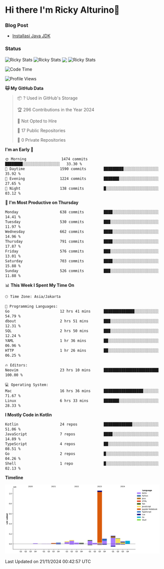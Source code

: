# Hi there I'm Ricky Alturino👋

### Blog Post

<!-- BLOG-POST-LIST:START -->

- [Installasi Java JDK](https://onirutla.medium.com/installasi-java-jdk-ec701beeb5cb?source=rss-d9d81c918cc9------2)
<!-- BLOG-POST-LIST:END -->

### Status

<img align="center" alt="Ricky Stats" src="https://github-readme-stats.vercel.app/api?username=Alturino&theme=dark&show_icons=true&hide_border=false" />
<img align="center" alt="Ricky Stats" src="https://github-readme-stats.vercel.app/api/top-langs/?username=Alturino&theme=dark&show_icons=true&layout=compact"/>
<img align="center" width="640px" src="https://github-readme-stats.vercel.app/api/wakatime?username=Alturino&layout=compact&hide_border=true&theme=dark">
<img align="center" alt="Ricky Stats" src="https://leetcard.jacoblin.cool/onirutla?border=0&radius=20&ext=activity"/>

<!--START_SECTION:waka-->
![Code Time](http://img.shields.io/badge/Code%20Time-750%20hrs%2038%20mins-blue)

![Profile Views](http://img.shields.io/badge/Profile%20Views-0-blue)

**🐱 My GitHub Data** 

> 📦 ? Used in GitHub's Storage 
 > 
> 🏆 296 Contributions in the Year 2024
 > 
> 🚫 Not Opted to Hire
 > 
> 📜 17 Public Repositories 
 > 
> 🔑 0 Private Repositories 
 > 
**I'm an Early 🐤** 

```text
🌞 Morning                1474 commits        ████████░░░░░░░░░░░░░░░░░   33.30 % 
🌆 Daytime                1590 commits        █████████░░░░░░░░░░░░░░░░   35.92 % 
🌃 Evening                1224 commits        ███████░░░░░░░░░░░░░░░░░░   27.65 % 
🌙 Night                  138 commits         █░░░░░░░░░░░░░░░░░░░░░░░░   03.12 % 
```
📅 **I'm Most Productive on Thursday** 

```text
Monday                   638 commits         ████░░░░░░░░░░░░░░░░░░░░░   14.41 % 
Tuesday                  530 commits         ███░░░░░░░░░░░░░░░░░░░░░░   11.97 % 
Wednesday                662 commits         ████░░░░░░░░░░░░░░░░░░░░░   14.96 % 
Thursday                 791 commits         ████░░░░░░░░░░░░░░░░░░░░░   17.87 % 
Friday                   576 commits         ███░░░░░░░░░░░░░░░░░░░░░░   13.01 % 
Saturday                 703 commits         ████░░░░░░░░░░░░░░░░░░░░░   15.88 % 
Sunday                   526 commits         ███░░░░░░░░░░░░░░░░░░░░░░   11.88 % 
```


📊 **This Week I Spent My Time On** 

```text
🕑︎ Time Zone: Asia/Jakarta

💬 Programming Languages: 
Go                       12 hrs 41 mins      ██████████████░░░░░░░░░░░   54.79 % 
dbout                    2 hrs 51 mins       ███░░░░░░░░░░░░░░░░░░░░░░   12.31 % 
SQL                      2 hrs 50 mins       ███░░░░░░░░░░░░░░░░░░░░░░   12.24 % 
YAML                     1 hr 36 mins        ██░░░░░░░░░░░░░░░░░░░░░░░   06.96 % 
HTTP                     1 hr 26 mins        ██░░░░░░░░░░░░░░░░░░░░░░░   06.25 % 

🔥 Editors: 
Neovim                   23 hrs 10 mins      █████████████████████████   100.00 % 

💻 Operating System: 
Mac                      16 hrs 36 mins      ██████████████████░░░░░░░   71.67 % 
Linux                    6 hrs 33 mins       ███████░░░░░░░░░░░░░░░░░░   28.33 % 
```

**I Mostly Code in Kotlin** 

```text
Kotlin                   24 repos            █████████████░░░░░░░░░░░░   51.06 % 
JavaScript               7 repos             ████░░░░░░░░░░░░░░░░░░░░░   14.89 % 
TypeScript               4 repos             ██░░░░░░░░░░░░░░░░░░░░░░░   08.51 % 
Go                       2 repos             █░░░░░░░░░░░░░░░░░░░░░░░░   04.26 % 
Shell                    1 repo              █░░░░░░░░░░░░░░░░░░░░░░░░   02.13 % 
```



**Timeline**

![Lines of Code chart](https://raw.githubusercontent.com/Alturino/Alturino/main/assets/bar_graph.png)


 Last Updated on 21/11/2024 00:42:57 UTC
<!--END_SECTION:waka-->
